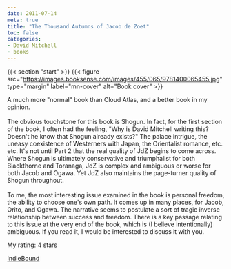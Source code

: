 ```yaml
---
date: 2011-07-14
meta: true
title: "The Thousand Autumns of Jacob de Zoet"
toc: false
categories:
- David Mitchell
- books
---
```


{{< section "start" >}}
{{< figure src="https://images.booksense.com/images/455/065/9781400065455.jpg" type="margin" label="mn-cover" alt="Book cover" >}}

A much more "normal" book than Cloud Atlas, and a better book in my opinion. <br /><br />The obvious touchstone for this book is Shogun. In fact, for the first section of the book, I often had the feeling, "Why is David Mitchell writing this? Doesn't he know that Shogun already exists?" The palace intrigue, the uneasy coexistence of Westerners with Japan, the Orientalist romance, etc. etc. It's not until Part 2 that the real quality of JdZ begins to come across. Where Shogun is ultimately conservative and triumphalist for both Blackthorne and Toranaga, JdZ is complex and ambiguous or worse for both Jacob and Ogawa. Yet JdZ also maintains the page-turner quality of Shogun throughout.<br /><br />To me, the most interesting issue examined in the book is personal freedom, the ability to choose one's own path. It comes up in many places, for Jacob, Orito, and Ogawa. The narrative seems to postulate a sort of tragic inverse relationship between success and freedom. There is a key passage relating to this issue at the very end of the book, which is (I believe intentionally) ambiguous. If you read it, I would be interested to discuss it with you.

My rating: 4 stars  

[IndieBound](https://www.indiebound.org/book/9781400065455)
